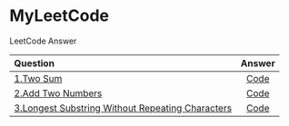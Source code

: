 # MyLeetCode
LeetCode Answer

|Question|Answer|
|:--------------------------------------------|:--------------------------------------------------------:|
|[1.Two Sum](https://leetcode.com/problems/two-sum/)|[Code](https://github.com/yaochengfly/MyLeetCode/blob/master/1.Two%20Sum)|
|[2.Add Two Numbers](https://leetcode.com/problems/add-two-numbers/)|[Code](https://github.com/yaochengfly/MyLeetCode/blob/master/2.Add%20Two%20Numbers)|
|[3.Longest Substring Without Repeating Characters ](https://leetcode.com/problems/longest-substring-without-repeating-characters/)|[Code](https://github.com/yaochengfly/MyLeetCode/blob/master/3.Longest%20Substring%20Without%20Repeating%20Characters)|
